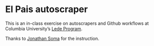 # El Pais autoscraper

This is an in-class exercise on autoscrapers and Github workflows at Columbia University’s [Lede Program](https://ledeprogram.com/). 

Thanks to [Jonathan Soma](https://github.com/jsoma) for the instruction.